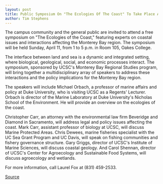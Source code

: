 ```yaml
---
layout: post
title: Public Symposium On "The Ecologies Of The Coast" To Take Place April 11
author: Tim Stephens
---
```


The campus community and the general public are invited to attend a free symposium on "The Ecologies of the Coast," featuring experts on coastal issues and interactions affecting the Monterey Bay region. The symposium will be held Sunday, April 11, from 1 to 5 p.m. in Room 105, Oakes College.

The interface between land and sea is a dynamic and integrated setting, where biological, geological, social, and economic processes interact. The symposium, sponsored by UCSC's Monterey Bay Regional Studies program, will bring together a multidisciplinary array of speakers to address these interactions and the policy implications for the Monterey Bay region.

The speakers will include Michael Orbach, a professor of marine affairs and policy at Duke University, who is visiting UCSC as a Regents' Lecturer. Orbach is director of the Marine Laboratory at Duke University's Nicholas School of the Environment. He will provide an overview on the ecologies of the coast.

Christopher Carr, an attorney with the environmental law firm Beveridge and Diamond in Sacramento, will address legal and policy issues affecting the coast. Mark Carr, assistant professor of biology at UCSC, will discuss Marine Protected Areas. Chris Dewees, marine fisheries specialist with the UC Sea Grant Program and UC Davis, will speak on fishing communities and fishery governance structure. Gary Griggs, director of UCSC's Institute of Marine Sciences, will discuss coastal geology. And Carol Shennan, director of UCSC's Center for Agroecology and Sustainable Food Systems, will discuss agroecology and wetlands.

For more information, call Laurel Fox at (831) 459-2533.

[Source](http://www1.ucsc.edu/oncampus/currents/98-99/04-05/symposium.htm "Permalink to Symposium planned on ecologies of the coast: 04-05-99")

